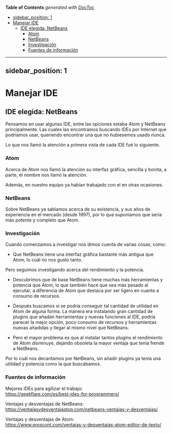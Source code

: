 <!-- START doctoc generated TOC please keep comment here to allow auto update -->
<!-- DON'T EDIT THIS SECTION, INSTEAD RE-RUN doctoc TO UPDATE -->
**Table of Contents**  *generated with [DocToc](https://github.com/thlorenz/doctoc)*

  - [sidebar_position: 1](#sidebar_position-1)
- [Manejar IDE](#manejar-ide)
  - [IDE elegida: NetBeans](#ide-elegida-netbeans)
    - [Atom](#atom)
    - [NetBeans](#netbeans)
    - [Investigación](#investigaci%C3%B3n)
    - [Fuentes de información](#fuentes-de-informaci%C3%B3n)

<!-- END doctoc generated TOC please keep comment here to allow auto update -->

---
sidebar_position: 1
---

# Manejar IDE

## IDE elegida: NetBeans

Pensamos en usar algunas IDE, entre las opciones estaba Atom y NetBeans principalmente.
Las cuales las encontramos buscando IDEs por Internet que podriamos usar, queriendo encontrar una que no hubiesemos usado nunca.

Lo que nos llamó la atención a primera vista de cada IDE fué lo siguiente.

### Atom

Acerca de Atom nos llamó la atención su interfaz gráfica, sencilla y bonita, a parte, el nombre nos llamó la atención.

Además, en nuestro equipo ya habían trabajado con el en otras ocasiones.

### NetBeans

Sobre NetBeans ya sabíamos acerca de su existencia, y sus años de experiencia en el mercado (desde 1997), por lo que suponíamos que sería
más potente y completo que Atom.

### Investigación

Cuando comenzamos a investigar nos dimos cuenta de varias cosas, como:

- Que NetBeans tiene una interfaz gráfica bastante más antigua que Atom, lo cuál no nos gusto tanto.

Pero seguimos investigando acerca del rendimiento y la potencia.

- Descubrimos que de base NetBeans tiene muchas más herramientas y potencia que Atom, lo que también hace que sea más pesado
  al ejecutar, a diferencia de Atom que destaca por ser ligero en cuanto a consumo de recursos.

- Después buscamos si se podría conseguir tal cantidad de utilidad en Atom de alguna forma. La manera era instalando gran
  cantidad de plugins que añadan herramientas y nuevas funciones al IDE, podría parecer la mejor opción, poco consumo de
  recursos y herramientas nuevas añadidas y llegar al mismo nivel que NetBeans.

- Pero el mayor problema es que al instalar tantos plugins el rendimiento de Atom disminuye, dejando obsoleta la mayor
  ventaja que tenía frende a NetBeans.

Por lo cuál nos decantamos por NetBeans, sin añadir plugins ya tenía una utilidad y potencia como la que buscábamos.

### Fuentes de información

Mejores IDEs para agilizar el trabajo:  
https://geekflare.com/es/best-ides-for-programmers/

Ventajas y desventajas de NetBeans:
https://ventajasydesventajastop.com/netbeans-ventajas-y-desventajas/

Ventajas y desventajas de Atom:  
https://www.proscont.com/ventajas-y-desventajas-atom-editor-de-texto/
